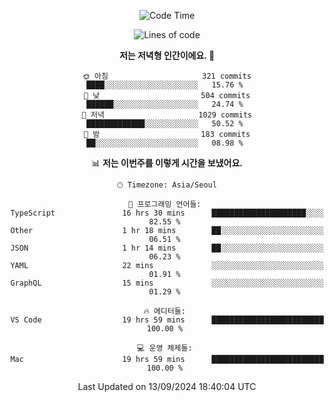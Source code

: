 <div align='center'>
 
<!--START_SECTION:waka-->
![Code Time](http://img.shields.io/badge/Code%20Time-3%2C828%20hrs%2032%20mins-blue)

![Lines of code](https://img.shields.io/badge/%EC%A0%80%EB%8A%94%20%EC%97%AC%ED%83%9C%EA%B9%8C%EC%A7%80%20-1.3%20million%20%EC%A4%84%EC%9D%98%20%EC%BD%94%EB%93%9C%EB%A5%BC%20%EC%9E%91%EC%84%B1%ED%96%88%EC%96%B4%EC%9A%94.-blue)

**저는 저녁형 인간이에요. 🦉** 

```text
🌞 아침                     321 commits         ████░░░░░░░░░░░░░░░░░░░░░   15.76 % 
🌆 낮　                     504 commits         ██████░░░░░░░░░░░░░░░░░░░   24.74 % 
🌃 저녁                     1029 commits        █████████████░░░░░░░░░░░░   50.52 % 
🌙 밤　                     183 commits         ██░░░░░░░░░░░░░░░░░░░░░░░   08.98 % 
```


📊 **저는 이번주를 이렇게 시간을 보냈어요.** 

```text
🕑︎ Timezone: Asia/Seoul

💬 프로그래밍 언어들: 
TypeScript               16 hrs 30 mins      █████████████████████░░░░   82.55 % 
Other                    1 hr 18 mins        ██░░░░░░░░░░░░░░░░░░░░░░░   06.51 % 
JSON                     1 hr 14 mins        ██░░░░░░░░░░░░░░░░░░░░░░░   06.23 % 
YAML                     22 mins             ░░░░░░░░░░░░░░░░░░░░░░░░░   01.91 % 
GraphQL                  15 mins             ░░░░░░░░░░░░░░░░░░░░░░░░░   01.29 % 

🔥 에디터들: 
VS Code                  19 hrs 59 mins      █████████████████████████   100.00 % 

💻 운영 체제들: 
Mac                      19 hrs 59 mins      █████████████████████████   100.00 % 
```


 Last Updated on 13/09/2024 18:40:04 UTC
<!--END_SECTION:waka-->
 </div>
<!---
Emewjin/Emewjin is a ✨ special ✨ repository because its `README.md` (this file) appears on your GitHub profile.
You can click the Preview link to take a look at your changes.
--->
